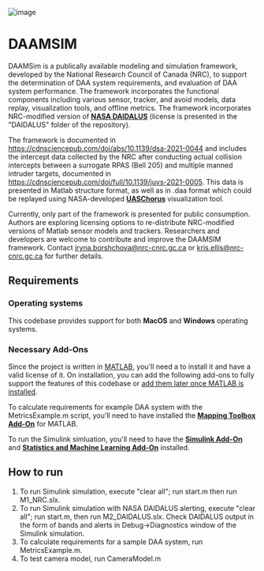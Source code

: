 ![image](https://user-images.githubusercontent.com/58992009/164030483-1e7d1cec-f807-4b95-b92f-a1a5ae8da1b0.png)

# DAAMSIM

DAAMSim is a publically available modeling and simulation framework, developed by the National Research Council of Canada (NRC), to support the determination of DAA system requirements, and evaluation of DAA system performance. The framework incorporates the functional components including various sensor, tracker, and avoid models, data replay, visualization tools, and offline metrics. The framework incorporates NRC-modified version of **[NASA DAIDALUS]( https://github.com/nasa/daidalus)** (license is presented in the "DAIDALUS" folder of the repository).  

The framework is documented in https://cdnsciencepub.com/doi/abs/10.1139/dsa-2021-0044 and includes the intercept data collected by the NRC after conducting actual collision intercepts between a surrogate RPAS (Bell 205) and multiple manned intruder targets, documented in https://cdnsciencepub.com/doi/full/10.1139/juvs-2021-0005. This data is presented in Matlab structure format, as well as in .daa format which could be replayed using NASA-developed **[UASChorus](https://nasa.github.io/daidalus/)** visualization tool.

Currently, only part of the framework is presented for public consumption. Authors are exploring licensing options to re-distribute NRC-modified versions of Matlab sensor models and trackers. Researchers and developers are welcome to contribute and improve the DAAMSIM framework. Contact iryna.borshchova@nrc-cnrc.gc.ca or kris.ellis@nrc-cnrc.gc.ca for further details.

## Requirements

### Operating systems
This codebase provides support for both **MacOS** and **Windows** operating systems.

### Necessary Add-Ons
Since the project is written in [MATLAB](https://www.mathworks.com/products/matlab.html), you'll need a to install it and have a valid license of it. On installation, you can add the following add-ons to fully support the features of this codebase or [add them later once MATLAB is installed](https://www.mathworks.com/help/matlab/matlab_env/get-add-ons.html).

To calculate requirements for example DAA system with the MetricsExample.m script, you'll need to have installed the **[Mapping Toolbox Add-On](https://www.mathworks.com/products/mapping.html)** for MATLAB.

To run the Simulink simluation, you'll need to have the **[Simulink Add-On](https://www.mathworks.com/products/simulink.html)** and **[Statistics and Machine Learning Add-On](https://www.mathworks.com/products/statistics.html)** installed. 

## How to run

1. To run Simulink simulation, execute "clear all"; run start.m then run M1_NRC.slx.
2. To run Simulink simulation with NASA DAIDALUS alerting, execute "clear all"; run start.m, then run M2_DAIDALUS.slx. Check DAIDALUS output in the form of bands and alerts in Debug->Diagnostics window of the Simulink simulation.
3. To calculate requirements for a sample DAA system, run MetricsExample.m.
4. To test camera model, run CameraModel.m


